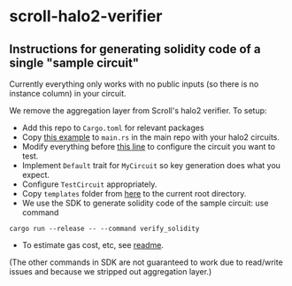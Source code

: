 # scroll-halo2-verifier

## Instructions for generating solidity code of a single "sample circuit"

Currently everything only works with no public inputs (so there is no instance column) in your circuit.

We remove the aggregation layer from Scroll's halo2 verifier. To setup:

- Add this repo to `Cargo.toml` for relevant packages
- Copy [this example](halo2-snark-aggregator-sdk/examples/simple-example.rs) to `main.rs` in the main repo with your halo2 circuits.
- Modify everything before [this line](halo2-snark-aggregator-sdk/examples/simple-example.rs#L328) to configure the circuit you want to test.
- Implement `Default` trait for `MyCircuit` so key generation does what you expect.
- Configure `TestCircuit` appropriately.
- Copy `templates` folder from [here](https://github.com/jonathanpwang/scroll-halo2-verifier/tree/main/halo2-snark-aggregator-solidity/templates) to the current root directory.
- We use the SDK to generate solidity code of the sample circuit: use command

```
cargo run --release -- --command verify_solidity
```

- To estimate gas cost, etc, see [readme](halo2-snark-aggregator-solidity/README.md).

(The other commands in SDK are not guaranteed to work due to read/write issues and because we stripped out aggregation layer.)
